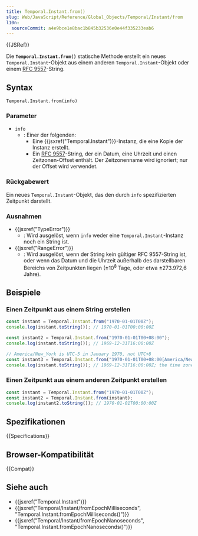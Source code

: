 ```yaml
---
title: Temporal.Instant.from()
slug: Web/JavaScript/Reference/Global_Objects/Temporal/Instant/from
l10n:
  sourceCommit: a4e9bce1e8bac1b845b32536e0e44f335233eab6
---
```


{{JSRef}}

Die **`Temporal.Instant.from()`** statische Methode erstellt ein neues `Temporal.Instant`-Objekt aus einem anderen `Temporal.Instant`-Objekt oder einem [RFC 9557](/de/docs/Web/JavaScript/Reference/Global_Objects/Temporal/Instant#rfc_9557_format)-String.

## Syntax

```js-nolint
Temporal.Instant.from(info)
```

### Parameter

- `info`
  - : Einer der folgenden:
    - Eine {{jsxref("Temporal.Instant")}}-Instanz, die eine Kopie der Instanz erstellt.
    - Ein [RFC 9557](/de/docs/Web/JavaScript/Reference/Global_Objects/Temporal/Instant#rfc_9557_format)-String, der ein Datum, eine Uhrzeit und einen Zeitzonen-Offset enthält. Der Zeitzonenname wird ignoriert; nur der Offset wird verwendet.

### Rückgabewert

Ein neues `Temporal.Instant`-Objekt, das den durch `info` spezifizierten Zeitpunkt darstellt.

### Ausnahmen

- {{jsxref("TypeError")}}
  - : Wird ausgelöst, wenn `info` weder eine `Temporal.Instant`-Instanz noch ein String ist.
- {{jsxref("RangeError")}}
  - : Wird ausgelöst, wenn der String kein gültiger RFC 9557-String ist, oder wenn das Datum und die Uhrzeit außerhalb des darstellbaren Bereichs von Zeitpunkten liegen (±10<sup>8</sup> Tage, oder etwa ±273.972,6 Jahre).

## Beispiele

### Einen Zeitpunkt aus einem String erstellen

```js
const instant = Temporal.Instant.from("1970-01-01T00Z");
console.log(instant.toString()); // 1970-01-01T00:00:00Z

const instant2 = Temporal.Instant.from("1970-01-01T00+08:00");
console.log(instant.toString()); // 1969-12-31T16:00:00Z

// America/New_York is UTC-5 in January 1970, not UTC+8
const instant3 = Temporal.Instant.from("1970-01-01T00+08:00[America/New_York]");
console.log(instant.toString()); // 1969-12-31T16:00:00Z; the time zone name is ignored
```

### Einen Zeitpunkt aus einem anderen Zeitpunkt erstellen

```js
const instant = Temporal.Instant.from("1970-01-01T00Z");
const instant2 = Temporal.Instant.from(instant);
console.log(instant2.toString()); // 1970-01-01T00:00:00Z
```

## Spezifikationen

{{Specifications}}

## Browser-Kompatibilität

{{Compat}}

## Siehe auch

- {{jsxref("Temporal.Instant")}}
- {{jsxref("Temporal/Instant/fromEpochMilliseconds", "Temporal.Instant.fromEpochMilliseconds()")}}
- {{jsxref("Temporal/Instant/fromEpochNanoseconds", "Temporal.Instant.fromEpochNanoseconds()")}}

